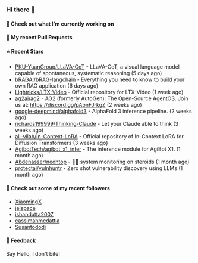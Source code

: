 ### Hi there 👋

#### 👷 Check out what I'm currently working on

#### 🔨 My recent Pull Requests


#### ⭐ Recent Stars

- [PKU-YuanGroup/LLaVA-CoT](https://github.com/PKU-YuanGroup/LLaVA-CoT) - LLaVA-CoT, a visual language model capable of spontaneous, systematic reasoning (5 days ago)
- [bRAGAI/bRAG-langchain](https://github.com/bRAGAI/bRAG-langchain) - Everything you need to know to build your own RAG application (6 days ago)
- [Lightricks/LTX-Video](https://github.com/Lightricks/LTX-Video) - Official repository for LTX-Video (1 week ago)
- [ag2ai/ag2](https://github.com/ag2ai/ag2) - AG2 (formerly AutoGen): The Open-Source AgentOS. Join us at: https://discord.gg/pAbnFJrkgZ (2 weeks ago)
- [google-deepmind/alphafold3](https://github.com/google-deepmind/alphafold3) - AlphaFold 3 inference pipeline. (2 weeks ago)
- [richards199999/Thinking-Claude](https://github.com/richards199999/Thinking-Claude) - Let your Claude able to think (3 weeks ago)
- [ali-vilab/In-Context-LoRA](https://github.com/ali-vilab/In-Context-LoRA) - Official repository of In-Context LoRA for Diffusion Transformers (3 weeks ago)
- [AgibotTech/agibot_x1_infer](https://github.com/AgibotTech/agibot_x1_infer) - The inference module for AgiBot X1. (1 month ago)
- [Abdenasser/neohtop](https://github.com/Abdenasser/neohtop) - 💪🏻 system monitoring on steroids (1 month ago)
- [protectai/vulnhuntr](https://github.com/protectai/vulnhuntr) - Zero shot vulnerability discovery using LLMs (1 month ago)

#### 👯 Check out some of my recent followers

- [XiaomingX](https://github.com/XiaomingX)
- [jelspace](https://github.com/jelspace)
- [ishandutta2007](https://github.com/ishandutta2007)
- [cassimahmedattia](https://github.com/cassimahmedattia)
- [Susantododi](https://github.com/Susantododi)

#### 💬 Feedback

Say Hello, I don't bite!